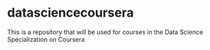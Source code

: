 datasciencecoursera
===================

This is a repository that will be used for courses in the Data Science Specialization on Coursera
